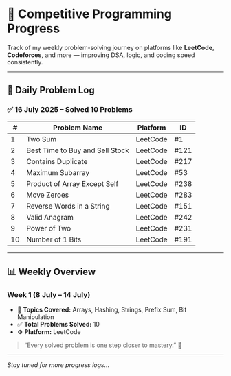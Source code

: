 # 🧠 Competitive Programming Progress

Track of my weekly problem-solving journey on platforms like **LeetCode**, **Codeforces**, and more — improving DSA, logic, and coding speed consistently.

---

## 📅 Daily Problem Log

### ✅ 16 July 2025 – Solved 10 Problems  
| #  | Problem Name                     | Platform   | ID          |
|----|----------------------------------|------------|-------------|
| 1  | Two Sum                          | LeetCode   | #1          |
| 2  | Best Time to Buy and Sell Stock | LeetCode   | #121        |
| 3  | Contains Duplicate               | LeetCode   | #217        |
| 4  | Maximum Subarray                 | LeetCode   | #53         |
| 5  | Product of Array Except Self     | LeetCode   | #238        |
| 6  | Move Zeroes                      | LeetCode   | #283        |
| 7  | Reverse Words in a String        | LeetCode   | #151        |
| 8  | Valid Anagram                    | LeetCode   | #242        |
| 9  | Power of Two                     | LeetCode   | #231        |
| 10 | Number of 1 Bits                 | LeetCode   | #191        |

---

## 📊 Weekly Overview

### Week 1 (8 July – 14 July)

- 🧩 **Topics Covered:** Arrays, Hashing, Strings, Prefix Sum, Bit Manipulation  
- ✅ **Total Problems Solved:** 10  
- ⚙️ **Platform:** LeetCode

> “Every solved problem is one step closer to mastery.” 🚀

---

_Stay tuned for more progress logs..._